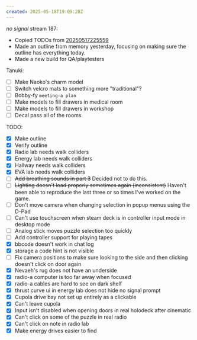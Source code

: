 ```yaml
---
created: 2025-05-18T19:09:28Z
---
```


_no signal_ stream 187:
- Copied TODOs from [20250517225559](20250517225559.md)
- Made an outline from memory yesterday, focusing on making sure the outline has everything today.
- Made a new build for QA/playtesters

Tanuki:
- [ ] Make Naoko's charm model
- [ ] Switch velcro mats to something more "traditional"?
- [ ] Bobby-fy `meeting-a plan`
- [ ] Make models to fill drawers in medical room
- [ ] Make models to fill drawers in workshop
- [ ] Decal pass all of the rooms

TODO:
- [x] Make outline
- [x] Verify outline
- [x] Radio lab needs walk colliders
- [x] Energy lab needs walk colliders
- [x] Hallway needs walk colliders
- [x] EVA lab needs walk colliders
- [ ] ~~Add breathing sounds in part 3~~ Decided not to do this.
- [ ] ~~Lighting doesn't load properly sometimes again (inconsistent)~~ Haven't been able to reproduce the last three or so times I've worked on the game.
- [ ] Don't move camera when changing selection in popup menus using the D-Pad
- [ ] Can't use touchscreen when steam deck is in controller input mode in desktop mode
- [ ] Analog stick moves puzzle selection too quickly
- [ ] Add controller support for playing tapes
- [x] bbcode doesn't work in chat log
- [x] storage a code hint is not visible
- [ ] Fix camera positions to make sure looking to the side and then clicking doesn't click on door again
- [x] Nevaeh's rug does not have an underside
- [x] radio-a computer is too far away when focused
- [x] radio-a cables are hard to see on dark shelf
- [x] thrust curve ui in energy lab does not hide no signal prompt
- [x] Cupola drive bay not set up entirely as a clickable
- [x] Can't leave cupola
- [x] Input isn't disabled when opening doors in real holodeck after cinematic
- [x] Can't click on some of the puzzle in real radio
- [x] Can't click on note in radio lab
- [x] Make energy drives easier to find
